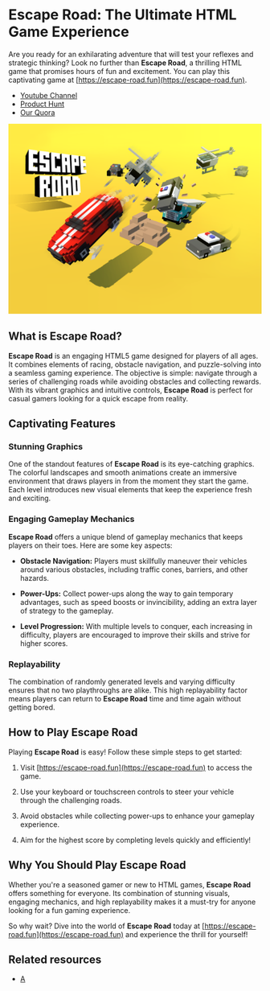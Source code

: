 # Escape Road: The Ultimate HTML Game Experience

Are you ready for an exhilarating adventure that will test your reflexes and strategic thinking? Look no further than **Escape Road**, a thrilling HTML game that promises hours of fun and excitement. You can play this captivating game at [https://escape-road.fun](https://escape-road.fun).

- [Youtube Channel](https://www.youtube.com/@EscapeRoadGame)
- [Product Hunt](https://www.producthunt.com/@escape_road)
- [Our Quora](https://www.quora.com/profile/Road-Escape-1)

![escape-road](public/1024x768.png)

## What is Escape Road?

**Escape Road** is an engaging HTML5 game designed for players of all ages. It combines elements of racing, obstacle navigation, and puzzle-solving into a seamless gaming experience. The objective is simple: navigate through a series of challenging roads while avoiding obstacles and collecting rewards. With its vibrant graphics and intuitive controls, **Escape Road** is perfect for casual gamers looking for a quick escape from reality.

## Captivating Features

### Stunning Graphics

One of the standout features of **Escape Road** is its eye-catching graphics. The colorful landscapes and smooth animations create an immersive environment that draws players in from the moment they start the game. Each level introduces new visual elements that keep the experience fresh and exciting.

### Engaging Gameplay Mechanics

**Escape Road** offers a unique blend of gameplay mechanics that keeps players on their toes. Here are some key aspects:

- **Obstacle Navigation:** Players must skillfully maneuver their vehicles around various obstacles, including traffic cones, barriers, and other hazards.
  
- **Power-Ups:** Collect power-ups along the way to gain temporary advantages, such as speed boosts or invincibility, adding an extra layer of strategy to the gameplay.

- **Level Progression:** With multiple levels to conquer, each increasing in difficulty, players are encouraged to improve their skills and strive for higher scores.

### Replayability

The combination of randomly generated levels and varying difficulty ensures that no two playthroughs are alike. This high replayability factor means players can return to **Escape Road** time and time again without getting bored.

## How to Play Escape Road

Playing **Escape Road** is easy! Follow these simple steps to get started:

1. Visit [https://escape-road.fun](https://escape-road.fun) to access the game.
   
2. Use your keyboard or touchscreen controls to steer your vehicle through the challenging roads.

3. Avoid obstacles while collecting power-ups to enhance your gameplay experience.

4. Aim for the highest score by completing levels quickly and efficiently!

## Why You Should Play Escape Road

Whether you're a seasoned gamer or new to HTML games, **Escape Road** offers something for everyone. Its combination of stunning visuals, engaging mechanics, and high replayability makes it a must-try for anyone looking for a fun gaming experience. 

So why wait? Dive into the world of **Escape Road** today at [https://escape-road.fun](https://escape-road.fun) and experience the thrill for yourself!


## Related resources
- [A](https://ryin.info/escape-road.fun)
